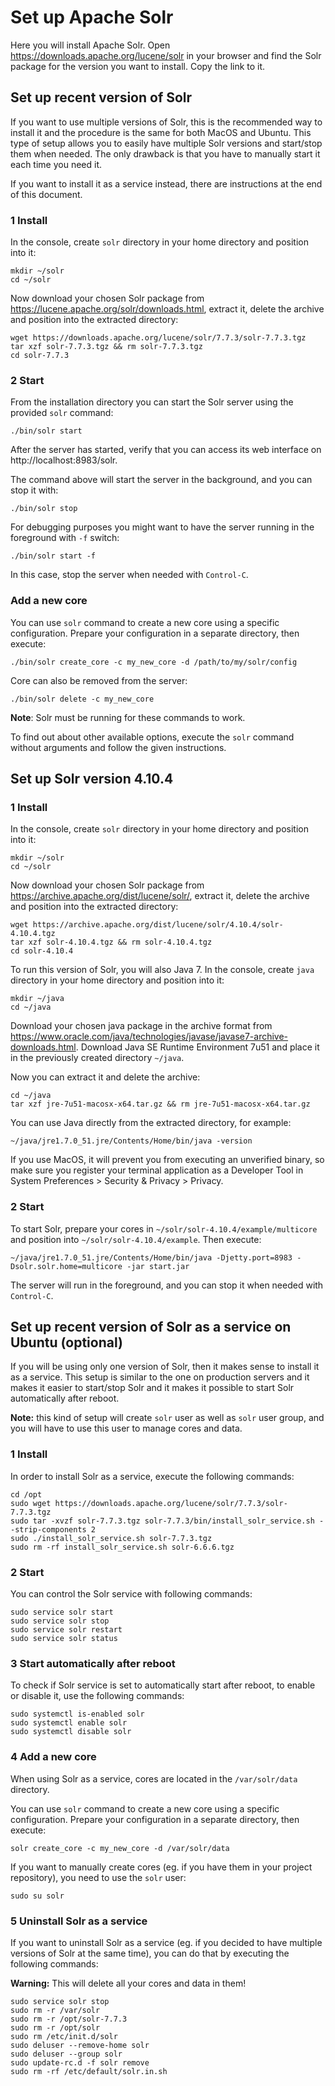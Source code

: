 # Set up Apache Solr

Here you will install Apache Solr. Open https://downloads.apache.org/lucene/solr
in your browser and find the Solr package for the version you want to install.
Copy the link to it.

## Set up recent version of Solr

If you want to use multiple versions of Solr, this is the recommended way to
install it and the procedure is the same for both MacOS and Ubuntu. This type
of setup allows you to easily have multiple Solr versions and start/stop them
when needed. The only drawback is that you have to manually start it each time
you need it.

If you want to install it as a service instead, there are instructions at the
end of this document.

### 1 Install

In the console, create `solr` directory in your home directory and position into
it:

```console
mkdir ~/solr
cd ~/solr
```

Now download your chosen Solr package from
https://lucene.apache.org/solr/downloads.html, extract it, delete the archive
and position into the extracted directory:

```console
wget https://downloads.apache.org/lucene/solr/7.7.3/solr-7.7.3.tgz
tar xzf solr-7.7.3.tgz && rm solr-7.7.3.tgz
cd solr-7.7.3
```

### 2 Start

From the installation directory you can start the Solr server using the provided
`solr` command:

```console
./bin/solr start
```

After the server has started, verify that you can access its web interface on
http://localhost:8983/solr.

The command above will start the server in the background, and you can stop it
with:

```console
./bin/solr stop
```

For debugging purposes you might want to have the server running in the
foreground with `-f` switch:

```console
./bin/solr start -f
```

In this case, stop the server when needed with `Control-C`.

### Add a new core

You can use `solr` command to create a new core using a specific configuration.
Prepare your configuration in a separate directory, then execute:

```console
./bin/solr create_core -c my_new_core -d /path/to/my/solr/config
```

Core can also be removed from the server:

```console
./bin/solr delete -c my_new_core
```

**Note**: Solr must be running for these commands to work.

To find out about other available options, execute the `solr` command without
arguments and follow the given instructions.

## Set up Solr version 4.10.4

### 1 Install

In the console, create `solr` directory in your home directory and position into
it:

```console
mkdir ~/solr
cd ~/solr
```

Now download your chosen Solr package from
https://archive.apache.org/dist/lucene/solr/, extract it, delete the archive
and position into the extracted directory:

```console
wget https://archive.apache.org/dist/lucene/solr/4.10.4/solr-4.10.4.tgz
tar xzf solr-4.10.4.tgz && rm solr-4.10.4.tgz
cd solr-4.10.4
```

To run this version of Solr, you will also Java 7. In the console, create `java`
directory in your home directory and position into it:

```console
mkdir ~/java
cd ~/java
```

Download your chosen java package in the archive format from
https://www.oracle.com/java/technologies/javase/javase7-archive-downloads.html.
Download Java SE Runtime Environment 7u51 and place it in the previously created
directory `~/java`.

Now you can extract it and delete the archive:

```console
cd ~/java
tar xzf jre-7u51-macosx-x64.tar.gz && rm jre-7u51-macosx-x64.tar.gz
```

You can use Java directly from the extracted directory, for example:

```console
~/java/jre1.7.0_51.jre/Contents/Home/bin/java -version
```

If you use MacOS, it will prevent you from executing an unverified binary, so
make sure you register your terminal application as a Developer Tool in System
Preferences > Security & Privacy > Privacy.

### 2 Start

To start Solr, prepare your cores in `~/solr/solr-4.10.4/example/multicore` and
position into `~/solr/solr-4.10.4/example`. Then execute:

```console
~/java/jre1.7.0_51.jre/Contents/Home/bin/java -Djetty.port=8983 -Dsolr.solr.home=multicore -jar start.jar
```

The server will run in the foreground, and you can stop it when needed with
`Control-C`.

## Set up recent version of Solr as a service on Ubuntu (optional)

If you will be using only one version of Solr, then it makes sense to install
it as a service. This setup is similar to the one on production servers and it
makes it easier to start/stop Solr and it makes it possible to start Solr
automatically after reboot.

**Note:** this kind of setup will create `solr` user as well as `solr` user group,
and you will have to use this user to manage cores and data.

### 1 Install

In order to install Solr as a service, execute the following commands:

```console
cd /opt
sudo wget https://downloads.apache.org/lucene/solr/7.7.3/solr-7.7.3.tgz
sudo tar -xvzf solr-7.7.3.tgz solr-7.7.3/bin/install_solr_service.sh --strip-components 2
sudo ./install_solr_service.sh solr-7.7.3.tgz
sudo rm -rf install_solr_service.sh solr-6.6.6.tgz
```

### 2 Start

You can control the Solr service with following commands:

```console
sudo service solr start
sudo service solr stop
sudo service solr restart
sudo service solr status
```

### 3 Start automatically after reboot

To check if Solr service is set to automatically start after reboot, to enable
or disable it, use the following commands:

```console
sudo systemctl is-enabled solr
sudo systemctl enable solr
sudo systemctl disable solr
```

### 4 Add a new core

When using Solr as a service, cores are located in the `/var/solr/data`
directory.

You can use `solr` command to create a new core using a specific configuration.
Prepare your configuration in a separate directory, then execute:

```console
solr create_core -c my_new_core -d /var/solr/data
```

If you want to manually create cores (eg. if you have them in your project
repository), you need to use the `solr` user:

```console
sudo su solr
```

### 5 Uninstall Solr as a service

If you want to uninstall Solr as a service (eg. if you decided to have multiple
versions of Solr at the same time), you can do that by executing the following
commands:

**Warning:** This will delete all your cores and data in them!

```console
sudo service solr stop
sudo rm -r /var/solr
sudo rm -r /opt/solr-7.7.3
sudo rm -r /opt/solr 
sudo rm /etc/init.d/solr
sudo deluser --remove-home solr
sudo deluser --group solr
sudo update-rc.d -f solr remove
sudo rm -rf /etc/default/solr.in.sh
```
